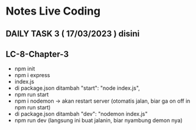 # Notes Live Coding

## DAILY TASK 3 ( 17/03/2023 ) disini

## LC-8-Chapter-3
- npm init
- npm i express
- index.js
- di package.json ditambah "start": "node index.js",
- npm run start
- npm i nodemon -> akan restart server (otomatis jalan, biar ga on off in npm run start)
- di package.json ditambah "dev": "nodemon index.js"
- npm run dev (langsung ini buat jalanin, biar nyambung demon nya)